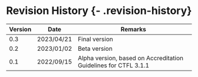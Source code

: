 # Revision History {- .revision-history}

| Version | Date | Remarks |
|---------|------|---------|
0.3 | 2023/04/21 | Final version
0.2 | 2023/01/02 | Beta version
0.1 | 2022/09/15 | Alpha version, based on Accreditation Guidelines for CTFL 3.1.1
